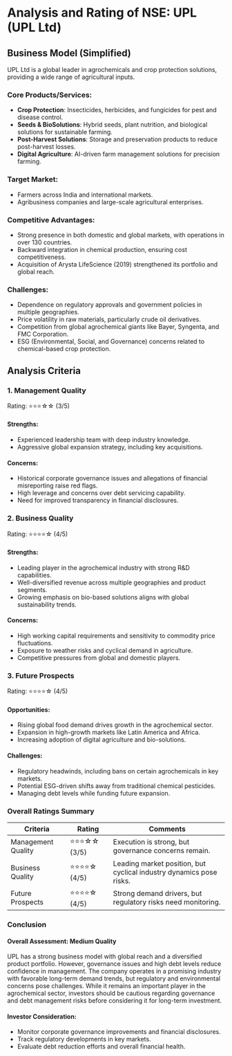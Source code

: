 # Analysis and Rating of NSE: UPL (UPL Ltd)

## Business Model (Simplified)
UPL Ltd is a global leader in agrochemicals and crop protection solutions, providing a wide range of agricultural inputs.

### Core Products/Services:
- **Crop Protection**: Insecticides, herbicides, and fungicides for pest and disease control.
- **Seeds & BioSolutions**: Hybrid seeds, plant nutrition, and biological solutions for sustainable farming.
- **Post-Harvest Solutions**: Storage and preservation products to reduce post-harvest losses.
- **Digital Agriculture**: AI-driven farm management solutions for precision farming.

### Target Market:
- Farmers across India and international markets.
- Agribusiness companies and large-scale agricultural enterprises.

### Competitive Advantages:
- Strong presence in both domestic and global markets, with operations in over 130 countries.
- Backward integration in chemical production, ensuring cost competitiveness.
- Acquisition of Arysta LifeScience (2019) strengthened its portfolio and global reach.

### Challenges:
- Dependence on regulatory approvals and government policies in multiple geographies.
- Price volatility in raw materials, particularly crude oil derivatives.
- Competition from global agrochemical giants like Bayer, Syngenta, and FMC Corporation.
- ESG (Environmental, Social, and Governance) concerns related to chemical-based crop protection.

## Analysis Criteria

### 1. Management Quality
Rating: ⭐⭐⭐☆☆ (3/5)
#### Strengths:
- Experienced leadership team with deep industry knowledge.
- Aggressive global expansion strategy, including key acquisitions.

#### Concerns:
- Historical corporate governance issues and allegations of financial misreporting raise red flags.
- High leverage and concerns over debt servicing capability.
- Need for improved transparency in financial disclosures.

### 2. Business Quality
Rating: ⭐⭐⭐⭐☆ (4/5)
#### Strengths:
- Leading player in the agrochemical industry with strong R&D capabilities.
- Well-diversified revenue across multiple geographies and product segments.
- Growing emphasis on bio-based solutions aligns with global sustainability trends.

#### Concerns:
- High working capital requirements and sensitivity to commodity price fluctuations.
- Exposure to weather risks and cyclical demand in agriculture.
- Competitive pressures from global and domestic players.

### 3. Future Prospects
Rating: ⭐⭐⭐⭐☆ (4/5)
#### Opportunities:
- Rising global food demand drives growth in the agrochemical sector.
- Expansion in high-growth markets like Latin America and Africa.
- Increasing adoption of digital agriculture and bio-solutions.

#### Challenges:
- Regulatory headwinds, including bans on certain agrochemicals in key markets.
- Potential ESG-driven shifts away from traditional chemical pesticides.
- Managing debt levels while funding future expansion.

### Overall Ratings Summary
| Criteria | Rating | Comments |
|----------|--------|-----------|
| Management Quality | ⭐⭐⭐☆☆ (3/5) | Execution is strong, but governance concerns remain. |
| Business Quality | ⭐⭐⭐⭐☆ (4/5) | Leading market position, but cyclical industry dynamics pose risks. |
| Future Prospects | ⭐⭐⭐⭐☆ (4/5) | Strong demand drivers, but regulatory risks need monitoring. |

### Conclusion
#### Overall Assessment: Medium Quality
UPL has a strong business model with global reach and a diversified product portfolio. However, governance issues and high debt levels reduce confidence in management. The company operates in a promising industry with favorable long-term demand trends, but regulatory and environmental concerns pose challenges. While it remains an important player in the agrochemical sector, investors should be cautious regarding governance and debt management risks before considering it for long-term investment.

#### Investor Consideration:
- Monitor corporate governance improvements and financial disclosures.
- Track regulatory developments in key markets.
- Evaluate debt reduction efforts and overall financial health.

